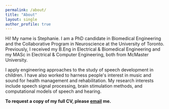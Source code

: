 ```yaml
---
permalink: /about/
title: "About"
layout: single
author_profile: true
---
```


Hi! My name is Stephanie. I am a PhD candidate in Biomedical Engineering and the Collaborative Program in Neuroscience at the University of Toronto. Previously, I received my B.Eng in Electrical & Biomedical Engineering and my MASc in Electrical & Computer Engineering, both from McMaster University.

I apply engineering approaches to the study of speech development in children. I have also worked to harness people's interest in music and sound for health management and rehabilitation. My research interests include speech signal processing, brain stimulation methods, and computational models of speech and hearing.

**To request a copy of my full CV, please <a href="mailto:hello@stephaniecheung.ca"><i class="fa fa-fw fa-envelope-square" aria-hidden="true"></i>email</a> me.**
